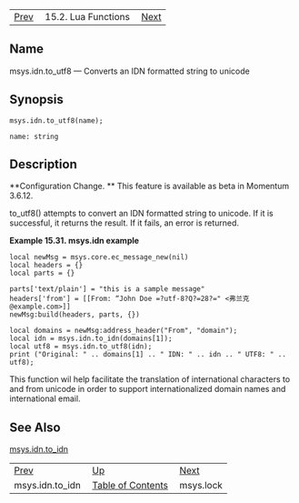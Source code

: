 |     |     |     |
| --- | --- | --- |
| [Prev](lua.ref.msys.idn)  | 15.2. Lua Functions |  [Next](lua.ref.msys.lock.php) |

<a name="lua.ref.msys.idn_utf8"></a>
## Name

msys.idn.to_utf8 — Converts an IDN formatted string to unicode

<a name="idp24515552"></a>
## Synopsis

`msys.idn.to_utf8(name);`

`name: string`<a name="idp24517840"></a>
## Description

**Configuration Change. ** This feature is available as beta in Momentum 3.6.12.

to_utf8() attempts to convert an IDN formatted string to unicode. If it is successful, it returns the result. If it fails, an error is returned.

<a name="msys.idn.to_idn_utf8.example"></a>

**Example 15.31. msys.idn example**

```
local newMsg = msys.core.ec_message_new(nil)
local headers = {}
local parts = {}

parts['text/plain'] = "this is a sample message"
headers['from'] = [[From: “John Doe =?utf-8?Q?=28?=" <弗兰克@example.com>]]
newMsg:build(headers, parts, {})

local domains = newMsg:address_header("From", "domain");
local idn = msys.idn.to_idn(domains[1]);
local utf8 = msys.idn.to_utf8(idn);
print ("Original: " .. domains[1] .. " IDN: " .. idn .. " UTF8: " .. utf8);
```

This function wil help facilitate the translation of international characters to and from unicode in order to support internationalized domain names and international email.

<a name="idp24524544"></a>
## See Also

[msys.idn.to_idn](lua.ref.msys.idn "msys.idn.to_idn")

|     |     |     |
| --- | --- | --- |
| [Prev](lua.ref.msys.idn)  | [Up](lua.function.details.php) |  [Next](lua.ref.msys.lock.php) |
| msys.idn.to_idn  | [Table of Contents](index) |  msys.lock |
